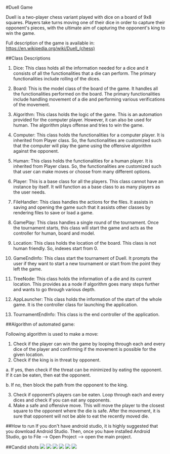 #Duell Game

Duell is a two-player chess variant played with dice on a board of 9x8 squares. Players take turns moving one of their dice in order to capture their opponent's pieces, with the ultimate aim of capturing the opponent's king to win the game.

Full description of the game is available in: https://en.wikipedia.org/wiki/Duell_(chess)

##Class Descriptions
1.	Dice: 
This class holds all the information needed for a dice and it consists of all the functionalities that a die can perform. The primary functionalities include rolling of the dices.

2.	Board:
This is the model class of the board of the game. It handles all the functionalities performed on the board. The primary functionalities include handling movement of a die and performing various verifications of the movement.

3.	Algorithm:
This class holds the logic of the game. This is an automation provided for the computer player. However, it can also be used for human. The algorithm plays offense and tries to win the game.

4.	Computer:
This class holds the functionalities for a computer player. It is inherited from Player class. So, the functionalities are customized such that the computer will play the game using the offensive algorithm against the opponent. 

5.	Human:
This class holds the functionalities for a human player. It is inherited from Player class. So, the functionalities are customized such that user can make moves or choose from many different options.

6.	Player:
This is a base class for all the players. This class cannot have an instance by itself. It will function as a base class to as many players as the user needs.

7.	FileHandler:
This class handles the actions for the files. It assists in saving and opening the game such that it assists other classes by rendering files to save or load a game.

8.	GamePlay:
This class handles a single round of the tournament. Once the tournament starts, this class will start the game and acts as the controller for human, board and model. 

9.	Location:
This class holds the location of the board. This class is not human friendly. So, indexes start from 0.

10.	GameEndInfo:
This class start the tournament of Duell. It prompts the user if they want to start a new tournament or start from the point they left the game. 

11.	TreeNode:
This class holds the information of a die and its current location. This provides as a node if algorithm goes many steps further and wants to go through various depth.

12.	AppLauncher:
This class holds the information of the start of the whole game. It is the controller class for launching the application.

13.	TournamentEndInfo:
This class is the end controller of the application. 

##Algorithm of automated game:

Following algorithm is used to make a move:

1.	Check if the player can win the game by looping through each and every dice of the player and confirming if the movement is possible for the given location.
2.	Check if the king is in threat by opponent.

a.	If yes, then check if the threat can be minimized by eating the opponent. If it can be eaten, then eat the opponent.

b.	If no, then block the path from the opponent to the king.

3.	Check if opponent’s players can be eaten. Loop through each and every dices and check if you can eat any opponents.
4.	Make a safe and offensive move. This will move the player to the closest square to the opponent where the die is safe. After the movement, it is sure that opponent will not be able to eat the recently moved die.

##How to run
If you don't have android studio, it is highly suggested that you download Android Studio. Then, once you have installed Android Studio, go to File --> Open Project --> open the main project.

##Candid shots
![](https://raw.githubusercontent.com/smaharj1/Duell-Android/blob/master/images/1.png)
![](https://raw.githubusercontent.com/smaharj1/Duell-Android/blob/master/images/2.png)
![](https://raw.githubusercontent.com/smaharj1/Duell-Android/blob/master/images/3.png)
![](https://raw.githubusercontent.com/smaharj1/Duell-Android/blob/master/images/4.png)
![](https:/raw.githubusercontent.com/smaharj1/Duell-Android/blob/master/images/5.png)
![](https://raw.githubusercontent.com/smaharj1/Duell-Android/blob/master/images/6.png)
